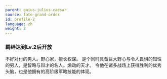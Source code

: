 ```yaml
---
parent: gaius-julius-caesar
source: fate-grand-order
id: profile-2
language: zh
weight: 2
---
```


### 羁绊达到Lv.2后开放

不好对付的男人。野心家，擅长权谋。
是个同时具备巨大野心与令人畏惧的知性的男人，是智略与辩才的名人。煽动的天才。
令他在诸多战场上获得胜利的优秀头脑，也是他拥有的高阶级军略技能的体现。

